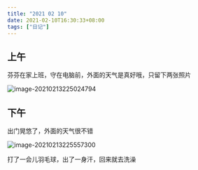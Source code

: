 ```yaml
---
title: "2021 02 10"
date: 2021-02-10T16:30:33+08:00
tags: ["日记"]
---
```


## 上午

芬芬在家上班，守在电脑前，外面的天气是真好哦，只留下两张照片

![image-20210213225024794](https://i.loli.net/2021/02/13/fGpUKjPzu23vb1X.png)

## 下午

出门晃悠了，外面的天气很不错

![image-20210213225557300](https://i.loli.net/2021/02/13/Iqwx62d13D7ZYJC.png)

打了一会儿羽毛球，出了一身汗，回来就去洗澡

